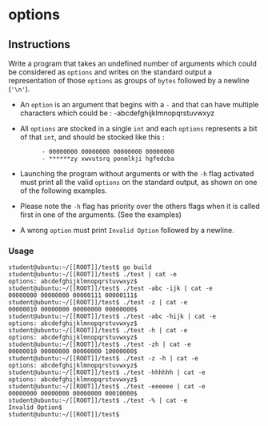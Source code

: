 # options

## Instructions

Write a program that takes an undefined number of arguments which could be considered as `options` and writes on the standard output a representation of those `options` as groups of `bytes` followed by a newline (`'\n'`).

- An `option` is an argument that begins with a `-` and that can have multiple characters which could be :
  -abcdefghijklmnopqrstuvwxyz

- All `options` are stocked in a single `int` and each `options` represents a bit of that `int`, and should be stocked like this :

            - 00000000 00000000 00000000 00000000
            - ******zy xwvutsrq ponmlkji hgfedcba

- Launching the program without arguments or with the `-h` flag activated must print all the valid `options` on the standard output, as shown on one of the following examples.

- Please note the `-h` flag has priority over the others flags when it is called first in one of the arguments. (See the examples)

- A wrong `option` must print `Invalid Option` followed by a newline.

### Usage

```console
student@ubuntu:~/[[ROOT]]/test$ go build
student@ubuntu:~/[[ROOT]]/test$ ./test | cat -e
options: abcdefghijklmnopqrstuvwxyz$
student@ubuntu:~/[[ROOT]]/test$ ./test -abc -ijk | cat -e
00000000 00000000 00000111 00000111$
student@ubuntu:~/[[ROOT]]/test$ ./test -z | cat -e
00000010 00000000 00000000 00000000$
student@ubuntu:~/[[ROOT]]/test$ ./test -abc -hijk | cat -e
options: abcdefghijklmnopqrstuvwxyz$
student@ubuntu:~/[[ROOT]]/test$ ./test -h | cat -e
options: abcdefghijklmnopqrstuvwxyz$
student@ubuntu:~/[[ROOT]]/test$ ./test -zh | cat -e
00000010 00000000 00000000 10000000$
student@ubuntu:~/[[ROOT]]/test$ ./test -z -h | cat -e
options: abcdefghijklmnopqrstuvwxyz$
student@ubuntu:~/[[ROOT]]/test$ ./test -hhhhhh | cat -e
options: abcdefghijklmnopqrstuvwxyz$
student@ubuntu:~/[[ROOT]]/test$ ./test -eeeeee | cat -e
00000000 00000000 00000000 00010000$
student@ubuntu:~/[[ROOT]]/test$ ./test -% | cat -e
Invalid Option$
student@ubuntu:~/[[ROOT]]/test$
```
